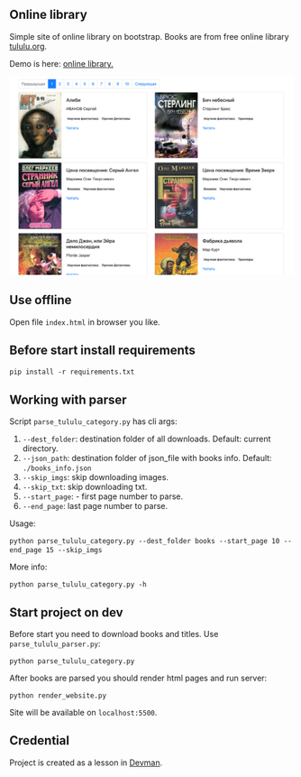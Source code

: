 ## Online library

Simple site of online library on bootstrap. Books are from free online library [tululu.org](https://tululu.org).

Demo is here: [online library.](https://ekbdizzy.github.io/dvmn-online-library/)

![Online Library](assets/images/screenshot.png)

## Use offline

Open file `index.html` in browser you like.

## Before start install requirements

~~~
pip install -r requirements.txt
~~~

## Working with parser

Script `parse_tululu_category.py` has cli args:

1. `--dest_folder`: destination folder of all downloads. Default: current directory.
2. `--json_path`: destination folder of json_file with books info. Default: `./books_info.json`
3. `--skip_imgs`: skip downloading images.
4. `--skip_txt`: skip downloading txt.
5. `--start_page`: - first page number to parse.
6. `--end_page`: last page number to parse.

Usage:

~~~
python parse_tululu_category.py --dest_folder books --start_page 10 --end_page 15 --skip_imgs 
~~~

More info:

~~~
python parse_tululu_category.py -h
~~~

## Start project on dev

Before start you need to download books and titles. Use `parse_tululu_parser.py`:

~~~
python parse_tululu_category.py
~~~

After books are parsed you should render html pages and run server:

~~~
python render_website.py
~~~

Site will be available on `localhost:5500`.

## Credential

Project is created as a lesson in [Devman](https://dvmn.org/modules/website-layout-for-pydev/). 


